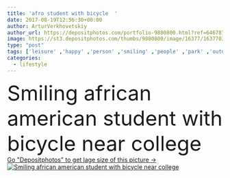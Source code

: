 ```yaml
---
title: 'afro student with bicycle  '
date: 2017-08-19T12:56:30+00:00
author: ArturVerkhovetskiy
author_url: https://depositphotos.com/portfolio-9880800.html?ref=64678756
image: https://st3.depositphotos.com/thumbs/9880800/image/16377/163770330/api_thumb_450.jpg?forcejpeg=true
type: "post"
tags: ['leisure' ,'happy' ,'person' ,'smiling' ,'people' ,'park' ,'outdoors' ,'happiness' ,'transport' ,'transportation' ,'male' ,'city' ,'lifestyle' ,'bicycle' ,'bike' ,'cycling' ,'casual' ,'handsome' ,'backpack' ,'biking' ,'riding' ,'daylight' ,'daytime' ,'afro' ,'copy space' ,'young adult' ,'african american' ,'natural light' ,'black man' ]
categories: 
  - lifestyle
---
```

<div aling="center">
            <font size="60"> Smiling african american student with bicycle near college</font>   
</div>
<div>
    <a href='https://st3.depositphotos.com/thumbs/9880800/image/16377/163770330/api_thumb_450.jpg?forcejpeg=true?ref=64678756' target=_blank > Go "Depositphotos" to get lage size of this picture ->
        <img href='https://st3.depositphotos.com/thumbs/9880800/image/16377/163770330/api_thumb_450.jpg?forcejpeg=true?ref=64678756' src='https://st3.depositphotos.com/9880800/16377/i/950/depositphotos_163770330-stock-photo-afro-student-with-bicycle.jpg?forcejpeg=true' alt='Smiling african american student with bicycle near college' >
    </a>
</div>
